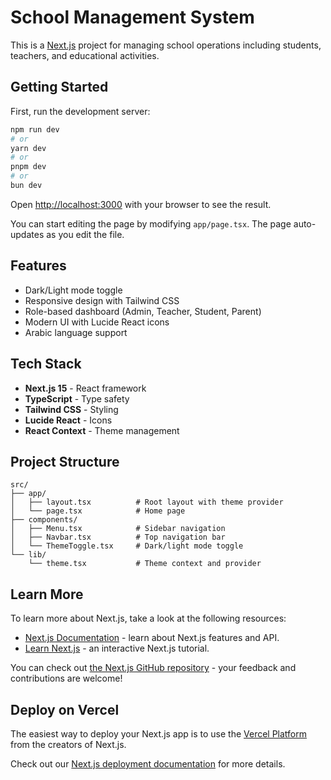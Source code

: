# School Management System

This is a [Next.js](https://nextjs.org) project for managing school operations including students, teachers, and educational activities.

## Getting Started

First, run the development server:

```bash
npm run dev
# or
yarn dev
# or
pnpm dev
# or
bun dev
```

Open [http://localhost:3000](http://localhost:3000) with your browser to see the result.

You can start editing the page by modifying `app/page.tsx`. The page auto-updates as you edit the file.

## Features

- Dark/Light mode toggle
- Responsive design with Tailwind CSS
- Role-based dashboard (Admin, Teacher, Student, Parent)
- Modern UI with Lucide React icons
- Arabic language support 

## Tech Stack

- **Next.js 15** - React framework
- **TypeScript** - Type safety
- **Tailwind CSS** - Styling
- **Lucide React** - Icons
- **React Context** - Theme management

## Project Structure

```
src/
├── app/
│   ├── layout.tsx          # Root layout with theme provider
│   └── page.tsx            # Home page
├── components/
│   ├── Menu.tsx            # Sidebar navigation
│   ├── Navbar.tsx          # Top navigation bar
│   └── ThemeToggle.tsx     # Dark/light mode toggle
└── lib/
    └── theme.tsx           # Theme context and provider
```

## Learn More

To learn more about Next.js, take a look at the following resources:

- [Next.js Documentation](https://nextjs.org/docs) - learn about Next.js features and API.
- [Learn Next.js](https://nextjs.org/learn) - an interactive Next.js tutorial.

You can check out [the Next.js GitHub repository](https://github.com/vercel/next.js) - your feedback and contributions are welcome!

## Deploy on Vercel

The easiest way to deploy your Next.js app is to use the [Vercel Platform](https://vercel.com/new?utm_medium=default-template&filter=next.js&utm_source=create-next-app&utm_campaign=create-next-app-readme) from the creators of Next.js.

Check out our [Next.js deployment documentation](https://nextjs.org/docs/app/building-your-application/deploying) for more details.
